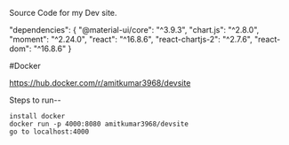 Source Code for my Dev site.

 "dependencies": {
    "@material-ui/core": "^3.9.3",
    "chart.js": "^2.8.0",
    "moment": "^2.24.0",
    "react": "^16.8.6",
    "react-chartjs-2": "^2.7.6",
    "react-dom": "^16.8.6"
  }

#Docker

https://hub.docker.com/r/amitkumar3968/devsite

Steps to run--

    install docker
    docker run -p 4000:8080 amitkumar3968/devsite
    go to localhost:4000
